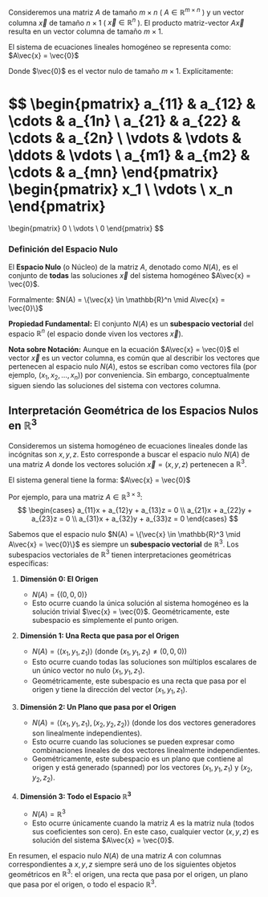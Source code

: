 Consideremos una matriz $A$ de tamaño $m \times n$ ( $A \in \mathbb{R}^{m \times n}$ ) y un vector columna $\vec{x}$ de tamaño $n \times 1$ ( $\vec{x} \in \mathbb{R}^n$ ). El producto matriz-vector $A\vec{x}$ resulta en un vector columna de tamaño $m \times 1$.

El sistema de ecuaciones lineales homogéneo se representa como:
$A\vec{x} = \vec{0}$

Donde $\vec{0}$ es el vector nulo de tamaño $m \times 1$. Explícitamente:

$$
\begin{pmatrix}
a_{11} & a_{12} & \cdots & a_{1n} \\
a_{21} & a_{22} & \cdots & a_{2n} \\
\vdots & \vdots & \ddots & \vdots \\
a_{m1} & a_{m2} & \cdots & a_{mn}
\end{pmatrix}
\begin{pmatrix}
x_1 \\
\vdots \\
x_n
\end{pmatrix}
=
\begin{pmatrix}
0 \\
\vdots \\
0
\end{pmatrix}
$$

### Definición del Espacio Nulo

El **Espacio Nulo** (o Núcleo) de la matriz $A$, denotado como $N(A)$, es el conjunto de **todas** las soluciones $\vec{x}$ del sistema homogéneo $A\vec{x} = \vec{0}$.

Formalmente:
$N(A) = \{\vec{x} \in \mathbb{R}^n \mid A\vec{x} = \vec{0}\}$

**Propiedad Fundamental:** El conjunto $N(A)$ es un **subespacio vectorial** del espacio $\mathbb{R}^n$ (el espacio donde viven los vectores $\vec{x}$).

**Nota sobre Notación:**
Aunque en la ecuación $A\vec{x} = \vec{0}$ el vector $\vec{x}$ es un vector columna, es común que al describir los vectores que pertenecen al espacio nulo $N(A)$, estos se escriban como vectores fila (por ejemplo, $(x_1, x_2, \dots, x_n)$) por conveniencia. Sin embargo, conceptualmente siguen siendo las soluciones del sistema con vectores columna.

## Interpretación Geométrica de los Espacios Nulos en $\mathbb{R}^3$

Consideremos un sistema homogéneo de ecuaciones lineales donde las incógnitas son $x, y, z$. Esto corresponde a buscar el espacio nulo $N(A)$ de una matriz $A$ donde los vectores solución $\vec{x} = (x, y, z)$ pertenecen a $\mathbb{R}^3$.

El sistema general tiene la forma:
$A\vec{x} = \vec{0}$

Por ejemplo, para una matriz $A \in \mathbb{R}^{3 \times 3}$:
$$
\begin{cases}
a_{11}x + a_{12}y + a_{13}z = 0 \\
a_{21}x + a_{22}y + a_{23}z = 0 \\
a_{31}x + a_{32}y + a_{33}z = 0
\end{cases}
$$

Sabemos que el espacio nulo $N(A) = \{\vec{x} \in \mathbb{R}^3 \mid A\vec{x} = \vec{0}\}$ es siempre un **subespacio vectorial** de $\mathbb{R}^3$. Los subespacios vectoriales de $\mathbb{R}^3$ tienen interpretaciones geométricas específicas:

1.  **Dimensión 0: El Origen**
    *   $N(A) = \{(0, 0, 0)\}$
    *   Esto ocurre cuando la única solución al sistema homogéneo es la solución trivial $\vec{x} = \vec{0}$. Geométricamente, este subespacio es simplemente el punto origen.

2.  **Dimensión 1: Una Recta que pasa por el Origen**
    *   $N(A) = \langle (x_1, y_1, z_1) \rangle$ (donde $(x_1, y_1, z_1) \neq (0, 0, 0)$)
    *   Esto ocurre cuando todas las soluciones son múltiplos escalares de un único vector no nulo $(x_1, y_1, z_1)$.
    *   Geométricamente, este subespacio es una recta que pasa por el origen y tiene la dirección del vector $(x_1, y_1, z_1)$.

3.  **Dimensión 2: Un Plano que pasa por el Origen**
    *   $N(A) = \langle (x_1, y_1, z_1), (x_2, y_2, z_2) \rangle$ (donde los dos vectores generadores son linealmente independientes).
    *   Esto ocurre cuando las soluciones se pueden expresar como combinaciones lineales de dos vectores linealmente independientes.
    *   Geométricamente, este subespacio es un plano que contiene al origen y está generado (spanned) por los vectores $(x_1, y_1, z_1)$ y $(x_2, y_2, z_2)$.

4.  **Dimensión 3: Todo el Espacio $\mathbb{R}^3$**
    *   $N(A) = \mathbb{R}^3$
    *   Esto ocurre únicamente cuando la matriz $A$ es la matriz nula (todos sus coeficientes son cero). En este caso, cualquier vector $(x, y, z)$ es solución del sistema $A\vec{x} = \vec{0}$.

En resumen, el espacio nulo $N(A)$ de una matriz $A$ con columnas correspondientes a $x, y, z$ siempre será uno de los siguientes objetos geométricos en $\mathbb{R}^3$: el origen, una recta que pasa por el origen, un plano que pasa por el origen, o todo el espacio $\mathbb{R}^3$.